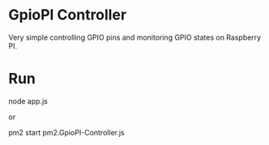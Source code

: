 # GpioPI Controller
Very simple controlling GPIO pins and monitoring GPIO states on Raspberry PI.

# Run
node app.js

or

pm2 start pm2.GpioPI-Controller.js
